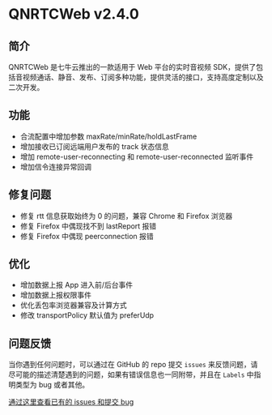 # QNRTCWeb v2.4.0

## 简介
QNRTCWeb 是七牛云推出的一款适用于 Web 平台的实时音视频 SDK，提供了包括音视频通话、静音、发布、订阅多种功能，提供灵活的接口，支持高度定制以及二次开发。

## 功能
- 合流配置中增加参数 maxRate/minRate/holdLastFrame
- 增加接收已订阅远端用户发布的 track 状态信息
- 增加 remote-user-reconnecting 和 remote-user-reconnected 监听事件
- 增加信令连接异常回调

## 修复问题
- 修复 rtt 信息获取始终为 0 的问题，兼容 Chrome 和 Firefox 浏览器
- 修复 Firefox 中偶现找不到 lastReport 报错
- 修复 Firefox 中偶现 peerconnection 报错

## 优化
- 增加数据上报 App 进入前/后台事件
- 增加数据上报权限事件
- 优化丢包率浏览器兼容及计算方式 
- 修改 transportPolicy 默认值为 preferUdp

## 问题反馈
当你遇到任何问题时，可以通过在 GitHub 的 repo 提交 `issues` 来反馈问题，请尽可能的描述清楚遇到的问题，如果有错误信息也一同附带，并且在 ```Labels``` 中指明类型为 bug 或者其他。

[通过这里查看已有的 issues 和提交 bug](https://github.com/pili-engineering/QNRTC-Web/issues)